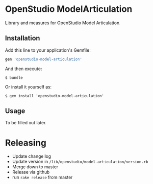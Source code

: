 # OpenStudio ModelArticulation

Library and measures for OpenStudio Model Articulation.

## Installation

Add this line to your application's Gemfile:

```ruby
gem 'openstudio-model-articulation'
```

And then execute:

    $ bundle

Or install it yourself as:

    $ gem install 'openstudio-model-articulation'

## Usage

To be filled out later. 

# Releasing

* Update change log
* Update version in `/lib/openstudio/model-articulation/version.rb`
* Merge down to master
* Release via github
* run `rake release` from master